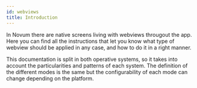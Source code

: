 ```yaml
---
id: webviews
title: Introduction
---
```


<!-- AQUÍ EMPIEZA EL CONTENIDO -->
In Novum there are native screens living with webviews througout the app. Here you can find all the instructions that let you know what type of webview should be applied in any case, and how to do it in a right manner.

This documentation is split in both operative systems, so it takes into account the particularities and patterns of each system. The definition of the different modes is the same but the configurability of each mode can change depending on the platform.